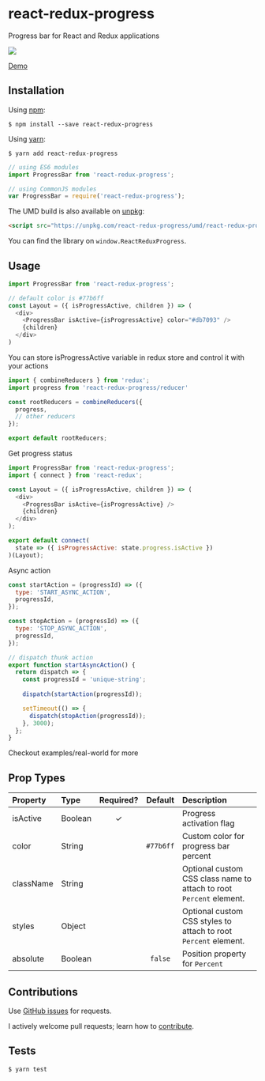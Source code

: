 # react-redux-progress
Progress bar for React and Redux applications

![](https://media.giphy.com/media/26u48f9ry3CH9D9Vm/giphy.gif)

[Demo](http://react-redux-progress.surge.sh/)

## Installation

Using [npm](https://www.npmjs.com/):

```shell
$ npm install --save react-redux-progress
```

Using [yarn](https://yarnpkg.com/):

```shell
$ yarn add react-redux-progress
```

```js
// using ES6 modules
import ProgressBar from 'react-redux-progress';

// using CommonJS modules
var ProgressBar = require('react-redux-progress');
```
The UMD build is also available on [unpkg](https://unpkg.com):

```html
<script src="https://unpkg.com/react-redux-progress/umd/react-redux-progress.min.js"></script>
```

You can find the library on `window.ReactReduxProgress`.

## Usage

```js
import ProgressBar from 'react-redux-progress';

// default color is #77b6ff
const Layout = ({ isProgressActive, children }) => (
  <div>
    <ProgressBar isActive={isProgressActive} color="#db7093" />
    {children}
  </div>
)
```

You can store isProgressActive variable in redux store and control it with your actions

```js
import { combineReducers } from 'redux';
import progress from 'react-redux-progress/reducer'

const rootReducers = combineReducers({
  progress,
  // other reducers
});

export default rootReducers;
```

Get progress status

```js
import ProgressBar from 'react-redux-progress';
import { connect } from 'react-redux';

const Layout = ({ isProgressActive, children }) => (
  <div>
    <ProgressBar isActive={isProgressActive} />
    {children}
  </div>
);

export default connect(
  state => ({ isProgressActive: state.progress.isActive })
)(Layout);
```

Async action

```js
const startAction = (progressId) => ({
  type: 'START_ASYNC_ACTION',
  progressId,
});

const stopAction = (progressId) => ({
  type: 'STOP_ASYNC_ACTION',
  progressId,
});

// dispatch thunk action
export function startAsyncAction() {
  return dispatch => {
    const progressId = 'unique-string';
    
    dispatch(startAction(progressId));

    setTimeout(() => {
      dispatch(stopAction(progressId));
    }, 3000);
  };
}
```

Checkout examples/real-world for more

## Prop Types
| Property | Type | Required? | Default | Description |
|:---|:---|:---:|:---:|:---|
| isActive | Boolean | ✓ |  | Progress activation flag |
| color | String |   | `#77b6ff` | Custom color for progress bar percent |
| className | String |  |  | Optional custom CSS class name to attach to root `Percent` element. |
| styles | Object |  |  | Optional custom CSS styles to attach to root `Percent` element. |
| absolute | Boolean |  | `false` | Position property for `Percent` |

## Contributions

Use [GitHub issues](https://github.com/NikaBuligini/react-redux-progress/issues) for requests.

I actively welcome pull requests; learn how to [contribute](https://github.com/NikaBuligini/react-redux-progress/blob/master/CONTRIBUTING.md).

## Tests

```shell
$ yarn test
```
